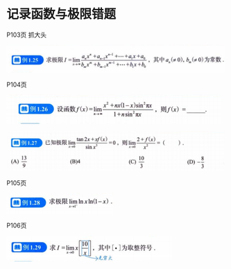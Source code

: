 # 记录函数与极限错题

P103页 抓大头

![image-20250616103724310](https://raw.githubusercontent.com/Xioaruan912/pic/main/image-20250616103724310.png)

P104页

![image-20250616103834028](https://raw.githubusercontent.com/Xioaruan912/pic/main/image-20250616103834028.png)

![image-20250616103850875](https://raw.githubusercontent.com/Xioaruan912/pic/main/image-20250616103850875.png)

P105页

![image-20250616103906487](https://raw.githubusercontent.com/Xioaruan912/pic/main/image-20250616103906487.png)

P106页

![image-20250616103926659](https://raw.githubusercontent.com/Xioaruan912/pic/main/image-20250616103926659.png)